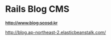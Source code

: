 # Rails Blog CMS

~~<http://www.blog.seosd.kr>~~

<http://blog.ap-northeast-2.elasticbeanstalk.com/>